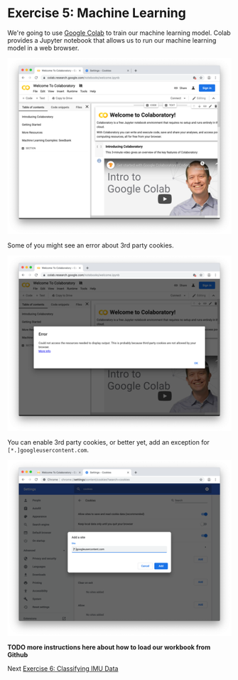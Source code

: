 # Exercise 5: Machine Learning

We're going to use [Google Colab](https://colab.research.google.com) to train our machine learning model. Colab provides a Jupyter notebook that allows us to run our machine learning model in a web browser.

![Screenshot of Google Colab website](../images/colab.png)

Some of you might see an error about 3rd party cookies. 

![Screenshot of Google Colab error about 3rd party cookies](../images/colab-error.png)

You can enable 3rd party cookies, or better yet, add an exception for `[*.]googleusercontent.com`.

![Screenshot adding 3rd party cookie exception for googleusercontent.com](../images/colab-3rd-party-cookie-exception.png)

**TODO more instructions here about how to load our workbook from Github**

Next [Exercise 6: Classifying IMU Data](exercise6.md)
